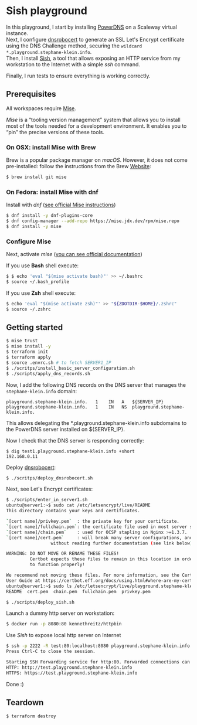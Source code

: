 # Sish playground

In this playground, I start by installing [PowerDNS](https://en.wikipedia.org/wiki/PowerDNS) on a Scaleway virtual instance.  
Next, I configure [dnsrobocert](https://dnsrobocert.readthedocs.io/) to generate an SSL Let's Encrypt certificate using the DNS Challenge method, securing the `wildcard *.playground.stephane-klein.info`.  
Then, I install [Sish](https://docs.ssi.sh/), a tool that allows exposing an HTTP service from my workstation to the Internet with a simple *ssh* command.

Finally, I run tests to ensure everything is working correctly.

## Prerequisites

All workspaces require [Mise](https://mise.jdx.dev/).  

*Mise* is a “tooling version management” system that allows you to install most of the tools needed for a development environment.
It enables you to “pin” the precise versions of these tools.

### On OSX: install Mise with Brew

Brew is a popular package manager on *macOS*.
However, it does not come pre-installed: follow the instructions from the Brew [Website](https://brew.sh/index_fr):

```sh
$ brew install git mise
```

### On Fedora: install Mise with dnf

Install with *dnf* ([see official Mise instructions](https://mise.jdx.dev/installing-mise.html#dnf))

```sh
$ dnf install -y dnf-plugins-core
$ dnf config-manager --add-repo https://mise.jdx.dev/rpm/mise.repo
$ dnf install -y mise
```

### Configure Mise

Next, activate *mise* ([you can see official documentation](https://mise.jdx.dev/getting-started.html))

If you use **Bash** shell execute:

```sh
$ $ echo 'eval "$(mise activate bash)"' >> ~/.bashrc
$ source ~/.bash_profile
```

If you use **Zsh** shell execute:

```sh
$ echo 'eval "$(mise activate zsh)"' >> "${ZDOTDIR-$HOME}/.zshrc"
$ source ~/.zshrc
```

## Getting started

```sh
$ mise trust
$ mise install -y
$ terraform init
$ terraform apply
$ source .envrc.sh # to fetch SERVER1_IP
$ ./scritps/install_basic_server_configuration.sh
$ ./scripts/apply_dns_records.sh
```

Now, I add the following DNS records on the DNS server that manages the `stephane-klein.info` domain:

```
playground.stephane-klein.info.   1    IN   A   ${SERVER_IP}
playground.stephane-klein.info.   1    IN   NS  playground.stephane-klein.info.
```

This allows delegating the *.playground.stephane-klein.info subdomains to the PowerDNS server installed on ${SERVER_IP}.

Now I check that the DNS server is responding correctly:

```
$ dig test1.playground.stephane-klein.info +short
192.168.0.11
```

Deploy [dnsrobocert](https://dnsrobocert.readthedocs.io/):

```sh
$ ./scritps/deploy_dnsrobocert.sh
```

Next, see Let's Encrypt certificates:

```sh
$ ./scripts/enter_in_server1.sh
ubuntu@server1:~$ sudo cat /etc/letsencrypt/live/README
This directory contains your keys and certificates.

`[cert name]/privkey.pem`  : the private key for your certificate.
`[cert name]/fullchain.pem`: the certificate file used in most server software.
`[cert name]/chain.pem`    : used for OCSP stapling in Nginx >=1.3.7.
`[cert name]/cert.pem`     : will break many server configurations, and should not be used
                 without reading further documentation (see link below).

WARNING: DO NOT MOVE OR RENAME THESE FILES!
         Certbot expects these files to remain in this location in order
         to function properly!

We recommend not moving these files. For more information, see the Certbot
User Guide at https://certbot.eff.org/docs/using.html#where-are-my-certificates.
ubuntu@server1:~$ sudo ls /etc/letsencrypt/live/playground.stephane-klein.info/
README  cert.pem  chain.pem  fullchain.pem  privkey.pem
```

```sh
$ ./scripts/deploy_sish.sh
```

Launch a dummy http server on workstation:

```sh
$ docker run -p 8080:80 kennethreitz/httpbin
```

Use *Sish* to expose local http server on Internet

```sh
$ ssh -p 2222 -R test:80:localhost:8080 playground.stephane-klein.info
Press Ctrl-C to close the session.

Starting SSH Forwarding service for http:80. Forwarded connections can be accessed via the following methods:
HTTP: http://test.playground.stephane-klein.info
HTTPS: https://test.playground.stephane-klein.info
```

Done :)

## Teardown

```
$ terraform destroy
```
